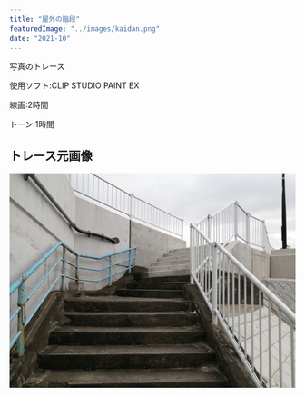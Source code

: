 ```yaml
---
title: "屋外の階段"
featuredImage: "../images/kaidan.png"
date: "2021-10"
---
```


写真のトレース

使用ソフト:CLIP STUDIO PAINT EX

線画:2時間

トーン:1時間

## トレース元画像
![屋外の階段](../images/photo_kaidan.jpg)
